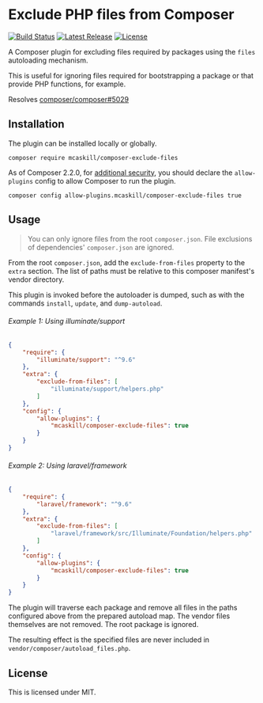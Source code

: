 # Exclude PHP files from Composer

[![Build Status][github-badge]][github-actions]
[![Latest Release][release-badge]][github-latest]
[![License][license-badge]][packagist.org]

A Composer plugin for excluding files required by packages using the `files`
autoloading mechanism.

This is useful for ignoring files required for bootstrapping a package or that
provide PHP functions, for example.

Resolves [composer/composer#5029](//github.com/composer/composer/issues/5029)

## Installation

The plugin can be installed locally or globally.

```shell
composer require mcaskill/composer-exclude-files
```

As of Composer 2.2.0, for [additional security][composer-allow-plugins], you
should declare the `allow-plugins` config to allow Composer to run the plugin.

```shell
composer config allow-plugins.mcaskill/composer-exclude-files true
```

## Usage

> You can only ignore files from the root `composer.json`.
> File exclusions of dependencies' `composer.json` are ignored.

From the root `composer.json`, add the `exclude-from-files` property to the
`extra` section. The list of paths must be relative to this composer manifest's
vendor directory.

This plugin is invoked before the autoloader is dumped, such as with the
commands `install`, `update`, and `dump-autoload`.

###### Example 1: Using illuminate/support

```json
{
    "require": {
        "illuminate/support": "^9.6"
    },
    "extra": {
        "exclude-from-files": [
            "illuminate/support/helpers.php"
        ]
    },
    "config": {
        "allow-plugins": {
            "mcaskill/composer-exclude-files": true
        }
    }
}
```

###### Example 2: Using laravel/framework

```json
{
    "require": {
        "laravel/framework": "^9.6"
    },
    "extra": {
        "exclude-from-files": [
            "laravel/framework/src/Illuminate/Foundation/helpers.php"
        ]
    },
    "config": {
        "allow-plugins": {
            "mcaskill/composer-exclude-files": true
        }
    }
}
```

The plugin will traverse each package and remove all files in the paths
configured above from the prepared autoload map. The vendor files themselves
are not removed. The root package is ignored.

The resulting effect is the specified files are never included in
`vendor/composer/autoload_files.php`.

## License

This is licensed under MIT.

[composer-allow-plugins]: https://getcomposer.org/allow-plugins

[github-badge]:    https://img.shields.io/github/actions/workflow/status/mcaskill/composer-plugin-exclude-files/test.yml?branch=main
[license-badge]:   https://poser.pugx.org/mcaskill/composer-exclude-files/license
[release-badge]:   https://img.shields.io/github/tag/mcaskill/composer-plugin-exclude-files.svg

[github-actions]:  https://github.com/mcaskill/composer-plugin-exclude-files/actions
[github-latest]:   https://github.com/mcaskill/composer-plugin-exclude-files/releases/latest
[packagist.org]:   https://packagist.org/packages/mcaskill/composer-exclude-files
